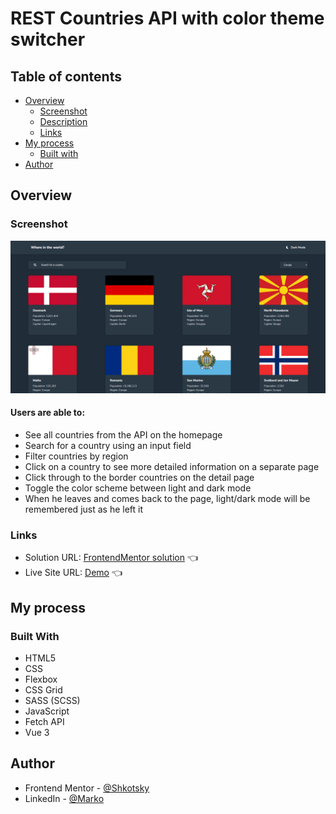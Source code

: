 
# REST Countries API with color theme switcher

## Table of contents

- [Overview](#overview)
  - [Screenshot](#screenshot)
  - [Description](#users-are-able-to)
  - [Links](#links)
- [My process](#my-process)
  - [Built with](#built-with)
- [Author](#author)

## Overview

### Screenshot

![](./images/restScrShot.png)

#### Users are able to:

* See all countries from the API on the homepage
* Search for a country using an input field
* Filter countries by region
* Click on a country to see more detailed information on a separate page
* Click through to the border countries on the detail page
* Toggle the color scheme between light and dark mode
* When he leaves and comes back to the page, light/dark mode will be remembered just as he left it

### Links

- Solution URL: [FrontendMentor solution](https://www.frontendmentor.io/solutions/rest-countries-api-lightdark-mode-vue-3-rJhy8N-Lc) 👈
- Live Site URL: [Demo](https://celadon-pika-5cb5e6.netlify.app/) 👈

## My process

### Built With
- HTML5
- CSS
- Flexbox
- CSS Grid
- SASS (SCSS)
- JavaScript
- Fetch API
- Vue 3

## Author

- Frontend Mentor - [@Shkotsky](https://www.frontendmentor.io/profile/Shkotsky)
- LinkedIn - [@Marko](https://www.linkedin.com/in/marko-hristovski-77b9a6149/)
